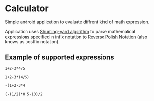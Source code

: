 # Calculator
Simple android application to evaluate diffrent kind of math expression.

Application uses [Shunting-yard algorithm](https://en.wikipedia.org/wiki/Shunting-yard_algorithm "Shunting-yard algorithm at wikipedia") 
to parse mathematical expressions specified in 
infix notation to [Reverse Polish Notation](https://en.wikipedia.org/wiki/Reverse_Polish_notation "RPN at wikipedia") 
(also knows as postfix notation).

## Example of supported expressions
```
1+2-3*4/5

1+2-3*(4/5)

-(1+2-3*4)

(-(1/2)*0.5-10)/2
```
